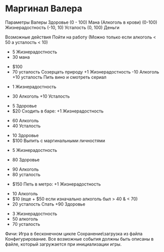 # Маргинал Валера

Параметры Валеры
Здоровье (0 - 100)
Мана (Алкоголь в крови) (0-100)
Жизнерадостность (-10, 10)
Усталость (0, 100)
Деньги

Возможные действия
Пойти на работу (Можно только если алкоголь < 50 а усталость < 10)
- 5 Жизнерадостность
- 30 мана
+ $100
+ 70 усталость
Созерцать природу
+1 Жизнерадостность
-10 Алкоголь
+10 усталость
Пить вино и смотреть сериал
- 1 Жизнерадостность
+ 30 Алкоголь
+10 Усталость
- 5 Здоровье
-  $20
Сходить в баре:
+1 Жизнерадостность
+ 60 Алкоголь
+ 40 Усталость
- 10 Здоровье
- $100
Выпить с маргинальными личностями
+ 5 Жизнерадостность
- 80 Здоровье
+ 90 Алкоголь
+ 80 усталость
- $150
Петь в метро:
+1 Жизнерадостность
+ 10 Алкоголь
+ $10 (еще + $50 если изначально алкоголь был > 40 & < 70)
+ 20 усталость
Спать
+90 Здоровье
- 3 Жизнерадостность
- 50 алкоголь
- 70 усталость

Фичи:
Игра в бесконечном цикле
Сохранение\загрузка из файла
Конфигурирование. Все возможные события должны быть описаны в файле, который загружается при инициализации игры.

